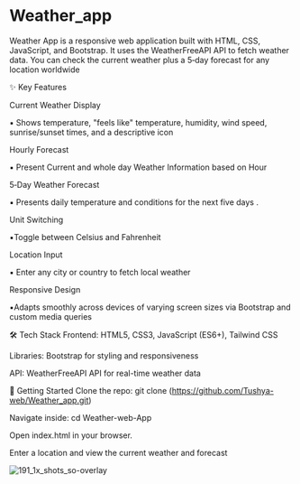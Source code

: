 # Weather_app
Weather App is a responsive web application built with HTML, CSS, JavaScript, and Bootstrap. It uses the WeatherFreeAPI API to fetch weather data. You can check the current weather plus a 5‑day forecast for any location worldwide 

✨ Key Features

Current Weather Display

▪️ Shows temperature, "feels like" temperature, humidity, wind speed, sunrise/sunset times, and a descriptive icon 

Hourly Forecast

▪️ Present Current and whole day Weather Information based on Hour

5‑Day Weather Forecast

▪️ Presents daily temperature and conditions for the next five days .

Unit Switching

▪️Toggle between Celsius and Fahrenheit 

Location Input

▪️ Enter any city or country to fetch local weather 

Responsive Design

▪️Adapts smoothly across devices of varying screen sizes via Bootstrap and custom media queries 


🛠️ Tech Stack
Frontend: HTML5, CSS3, JavaScript (ES6+), Tailwind CSS

Libraries: Bootstrap for styling and responsiveness

API: WeatherFreeAPI API for real-time weather data 

🚀 Getting Started
Clone the repo:
git clone (https://github.com/Tushya-web/Weather_app.git)

Navigate inside:
cd Weather-web-App

Open index.html in your browser.

Enter a location and view the current weather and forecast 

![191_1x_shots_so-overlay](https://github.com/user-attachments/assets/156d46d0-289a-4bb9-ba33-119a2f2faa4f)


